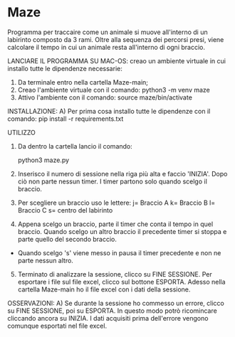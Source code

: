 # Maze
Programma per traccaire come un animale si muove all'interno di un labirinto composto da 3 rami. 
Oltre alla sequenza dei percorsi presi, viene calcolare il tempo in cui un animale resta all'interno di ogni braccio.

LANCIARE IL PROGRAMMA SU MAC-OS:
creao un ambiente virtuale in cui installo tutte le dipendenze necessarie:

1) Da terminale entro nella cartella Maze-main;
2) Creao l'ambiente virtuale con il comando: python3 -m venv maze 
3) Attivo l'ambiente con il comando: source maze/bin/activate 

INSTALLAZIONE:
A) Per prima cosa installo tutte le dipendenze con il comando:
    pip install -r requirements.txt

UTILIZZO
1) Da dentro la cartella lancio il comando:

   python3 maze.py    

2) Inserisco il numero di sessione nella riga più alta e faccio 'INIZIA'. Dopo ciò non parte nessun timer. I timer partono solo quando scelgo il braccio.

3) Per scegliere un braccio uso le lettere:
  j= Braccio A 
  k= Braccio B
  l= Braccio C
  s= centro del labirinto
  
 4) Appena scelgo un braccio, parte il timer che conta il tempo in quel braccio. Quando scelgo un altro braccio il precedente timer si stoppa e parte quello del secondo braccio.
   - Quando scelgo 's' viene messo in pausa il timer precedente e non ne parte nessun altro.
 
 
 5) Terminato di analizzare la sessione, clicco su FINE SESSIONE.
    Per esportare i file sul file excel, clicco sul bottone ESPORTA.
    Adesso nella cartella Maze-main ho il file excel con i dati della sessione.
    
    
 OSSERVAZIONI:
   A) Se durante la sessione ho commesso un errore, clicco su FINE SESSIONE, poi su ESPORTA. In questo modo potrò ricomincare cliccando ancora su INIZIA.
      I dati acquisiti prima dell'errore vengono comunque esportati nel file excel.
    
 


 
